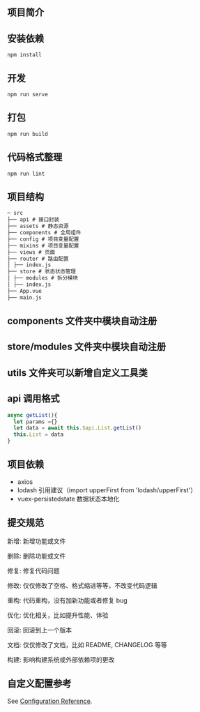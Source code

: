## 项目简介

## 安装依赖

```
npm install
```

## 开发

```
npm run serve
```

## 打包

```
npm run build
```

## 代码格式整理

```
npm run lint
```

## 项目结构

```md
─ src
├── api # 接口封装
├── assets # 静态资源
├── components # 全局组件
├── config # 项目变量配置
├── mixins # 项目变量配置
├── views # 页面
├── router # 路由配置
│ ├── index.js
├── store # 状态状态管理
│ ├── modules # 拆分模块
│ ├── index.js
├── App.vue
├── main.js
```

## components 文件夹中模块自动注册

## store/modules 文件夹中模块自动注册

## utils 文件夹可以新增自定义工具类

## api 调用格式

```javascript
async getList(){
  let params ={}
  let data = await this.$api.List.getList()
  this.List = data
}
```

## 项目依赖

- axios
- lodash 引用建议（import upperFirst from 'lodash/upperFirst'）
- vuex-persistedstate 数据状态本地化

## 提交规范

新增: 新增功能或文件

删除: 删除功能或文件

修复: 修复代码问题

修改: 仅仅修改了空格、格式缩进等等，不改变代码逻辑

重构: 代码重构，没有加新功能或者修复 bug

优化: 优化相关，比如提升性能、体验

回滚: 回滚到上一个版本

文档: 仅仅修改了文档，比如 README, CHANGELOG 等等

构建: 影响构建系统或外部依赖项的更改

## 自定义配置参考

See [Configuration Reference](https://cli.vuejs.org/config/).
